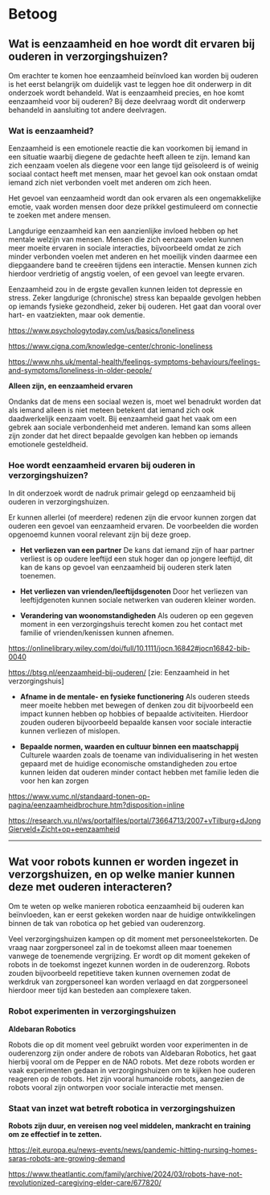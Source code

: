 # Betoog

## Wat is eenzaamheid en hoe wordt dit ervaren bij ouderen in verzorgingshuizen?

Om erachter te komen hoe eenzaamheid beïnvloed kan worden bij ouderen is het eerst belangrijk om duidelijk vast te leggen hoe dit onderwerp in dit onderzoek wordt behandeld. Wat is eenzaamheid precies, en hoe komt eenzaamheid voor bij ouderen? Bij deze deelvraag wordt dit onderwerp behandeld in aansluiting tot andere deelvragen.

### Wat is eenzaamheid?

Eenzaamheid is een emotionele reactie die kan voorkomen bij iemand in een situatie waarbij diegene de gedachte heeft alleen te zijn. Iemand kan zich eenzaam voelen als diegene voor een lange tijd geïsoleerd is of weinig sociaal contact heeft met mensen, maar het gevoel kan ook onstaan omdat iemand zich niet verbonden voelt met anderen om zich heen. 

Het gevoel van eenzaamheid wordt dan ook ervaren als een ongemakkelijke emotie, vaak worden mensen door deze prikkel gestimuleerd om connectie te zoeken met andere mensen.

Langdurige eenzaamheid kan een aanzienlijke invloed hebben op het mentale welzijn van mensen. Mensen die zich eenzaam voelen kunnen meer moeite ervaren in sociale interacties, bijvoorbeeld omdat ze zich minder verbonden voelen met anderen en het moeilijk vinden daarmee een diepgaandere band te creeëren tijdens een interactie. Mensen kunnen zich hierdoor verdrietig of angstig voelen, of een gevoel van leegte ervaren. 

Eenzaamheid zou in de ergste gevallen kunnen leiden tot depressie en stress. Zeker langdurige (chronische) stress kan bepaalde gevolgen hebben op iemands fysieke gezondheid, zeker bij ouderen. Het gaat dan vooral over hart- en vaatziekten, maar ook dementie.

https://www.psychologytoday.com/us/basics/loneliness

https://www.cigna.com/knowledge-center/chronic-loneliness

https://www.nhs.uk/mental-health/feelings-symptoms-behaviours/feelings-and-symptoms/loneliness-in-older-people/

**Alleen zijn, en eenzaamheid ervaren**

Ondanks dat de mens een sociaal wezen is, moet wel benadrukt worden dat als iemand alleen is niet meteen betekent dat iemand zich ook daadwerkelijk eenzaam voelt. Bij eenzaamheid gaat het vaak om een gebrek aan sociale verbondenheid met anderen. Iemand kan soms alleen zijn zonder dat het direct bepaalde gevolgen kan hebben op iemands emotionele gesteldheid.

### Hoe wordt eenzaamheid ervaren bij ouderen in verzorgingshuizen?

In dit onderzoek wordt de nadruk primair gelegd op eenzaamheid bij ouderen in verzorgingshuizen.

Er kunnen allerlei (of meerdere) redenen zijn die ervoor kunnen zorgen dat ouderen een gevoel van eenzaamheid ervaren. De voorbeelden die worden opgenoemd kunnen vooral relevant zijn bij deze groep.

- **Het verliezen van een partner** De kans dat iemand zijn of haar partner verliest is op oudere leeftijd een stuk hoger dan op jongere leeftijd, dit kan de kans op gevoel van eenzaamheid bij ouderen sterk laten toenemen.

- **Het verliezen van vrienden/leeftijdsgenoten** Door het verliezen van leeftijdgenoten kunnen sociale netwerken van ouderen kleiner worden.

- **Verandering van woonomstandigheden** Als ouderen op een gegeven moment in een verzorgingshuis terecht komen zou het contact met familie of vrienden/kenissen kunnen afnemen.

https://onlinelibrary.wiley.com/doi/full/10.1111/jocn.16842#jocn16842-bib-0040

https://btsg.nl/eenzaamheid-bij-ouderen/ [zie: Eenzaamheid in het verzorgingshuis]

- **Afname in de mentale- en fysieke functionering** Als ouderen steeds meer moeite hebben met bewegen of denken zou dit bijvoorbeeld een impact kunnen hebben op hobbies of bepaalde activiteiten. Hierdoor zouden ouderen bijvoorbeeld bepaalde kansen voor sociale interactie kunnen verliezen of mislopen.

- **Bepaalde normen, waarden en cultuur binnen een maatschappij** Culturele waarden zoals de toename van individualisering in het westen gepaard met de huidige economische omstandigheden zou ertoe kunnen leiden dat ouderen minder contact hebben met familie leden die voor hen kan zorgen

https://www.vumc.nl/standaard-tonen-op-pagina/eenzaamheidbrochure.htm?disposition=inline

https://research.vu.nl/ws/portalfiles/portal/73664713/2007+vTilburg+dJongGierveld+Zicht+op+eenzaamheid

---

## Wat voor robots kunnen er worden ingezet in verzorgshuizen, en op welke manier kunnen deze met ouderen interacteren?

Om te weten op welke manieren robotica eenzaamheid bij ouderen kan beïnvloeden, kan er eerst gekeken worden naar de huidige ontwikkelingen binnen de tak van robotica op het gebied van ouderenzorg. 

Veel verzorgingshuizen kampen op dit moment met personeelstekorten. De vraag naar zorgpersoneel zal in de toekomst alleen maar toenemen vanwege de toenemende vergrijzing. Er wordt op dit moment gekeken of robots in de toekomst ingezet kunnen worden in de ouderenzorg. Robots zouden bijvoorbeeld repetitieve taken kunnen overnemen zodat de werkdruk van zorgpersoneel kan worden verlaagd en dat zorgpersoneel hierdoor meer tijd kan besteden aan complexere taken. 

### Robot experimenten in verzorgingshuizen

**Aldebaran Robotics**

Robots die op dit moment veel gebruikt worden voor experimenten in de ouderenzorg zijn onder andere de robots van Aldebaran Robotics, het gaat hierbij vooral om de Pepper en de NAO robots. Met deze robots worden er vaak experimenten gedaan in verzorgingshuizen om te kijken hoe ouderen reageren op de robots. Het zijn vooral humanoide robots, aangezien de robots vooral zijn ontworpen voor sociale interactie met mensen. 

### Staat van inzet wat betreft robotica in verzorgingshuizen

**Robots zijn duur, en vereisen nog veel middelen, mankracht en training om ze effectief in te zetten.**





https://eit.europa.eu/news-events/news/pandemic-hitting-nursing-homes-saras-robots-are-growing-demand



https://www.theatlantic.com/family/archive/2024/03/robots-have-not-revolutionized-caregiving-elder-care/677820/



